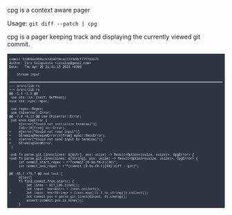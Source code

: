 cpg is a context aware pager

Usage: `git diff --patch | cpg`

cpg is a pager keeping track and displaying the currently viewed git commit.

![Screenshot of cpg](img/example.png)
